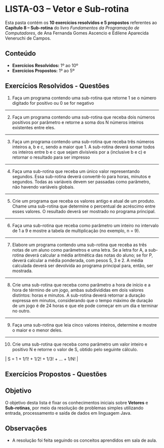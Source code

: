 
# LISTA-03 – Vetor e Sub-rotina

Esta pasta contém os **10 exercícios resolvidos e  5 propostos** referentes ao **Capítulo 8 – Sub-rotina** do livro *Fundamentos da Programação de Computadores*, de Ana Fernanda Gomes Ascencio e Edilene Aparecida Veneruchi de Campos.

## Conteúdo

- **Exercícios Resolvidos:** 1º ao 10º 
- **Exercícios Propostos:** 1º ao 5º

## Exercícios Resolvidos - Questões

01. Faça um programa contendo uma sub-rotina que retorne 1 se o número digitado for positivo ou 0 se for negativo
---
02. Faça um programa contendo uma sub-rotina que receba dois números positivos por parâmetro e retorne a soma dos N números inteiros existentes entre eles.
---
03. Faça um programa contendo uma sub-rotina que receba três números inteiros a, b e c, sendo a maior que 1. A sub-rotina deverá somar todos os inteiros entre b e c que sejam divisíveis por a (inclusive b e c) e retornar o resultado para ser impresso
---
04. Faça uma sub-rotina que receba um único valor representando segundos. Essa sub-rotina deverá convertê-lo para horas, minutos e segundos. Todas as variáveis devem ser passadas como parâmetro, não havendo variáveis globais.
---
05. Crie um programa que receba os valores antigo e atual de um produto. Chame uma sub-rotina que determine o percentual de acréscimo entre esses valores. O resultado deverá ser mostrado no programa principal.
---
06. Faça uma sub-rotina que receba como parâmetro um inteiro no intervalo de 1 a 9 e mostre a  tabela de multiplicação (no exemplo, n = 9).
---
07. Elabore um programa contendo uma sub-rotina que receba as três notas de um aluno como parâmetros e uma letra. Se a letra for A, a sub-rotina deverá calcular a média aritmética das notas do aluno; se for P, deverá calcular a média ponderada, com pesos 5, 3 e 2. A média calculada deverá ser devolvida ao programa principal para, então, ser mostrada.
---
08. Crie uma sub-rotina que receba como parâmetro a hora de início e a hora de término de um jogo, ambas subdivididas em dois valores distintos: horas e minutos. A sub-rotina deverá retornar a duração
expressa em minutos, considerando que o tempo máximo de duração de um jogo é de 24 horas e que ele pode começar em um dia e terminar no outro.
---
09. Faça uma sub-rotina que leia cinco valores inteiros, determine e mostre o maior e o menor deles.
---
10. Crie uma sub-rotina que receba como parâmetro um valor inteiro e positivo N e retorne o valor de S, obtido pelo seguinte cálculo. <br>
    
| S = 1 + 1/1! + 1/2! + 1/3! + ... + 1/N! |




## Exercícios Propostos - Questões

## Objetivo

O objetivo desta lista é fixar os conhecimentos iniciais sobre **Vetores** e **Sub-rotinas**, por meio da resolução de problemas simples utilizando entrada, processamento e saída de dados em linguagem Java.

## Observações

- A resolução foi feita seguindo os conceitos aprendidos em sala de aula.
